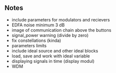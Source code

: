 ## Notes
- include parameters for modulators and recievers
- EDFA noise minimum 3 dB
- image of communication chain above the buttons
- signal_power warning (divide by zero)
- fix constellations (kinda)
- parameters limits
- include ideal source and other ideal blocks
- load, save and work with ideal variable
- displaying signals in time (display modul)
- WDM